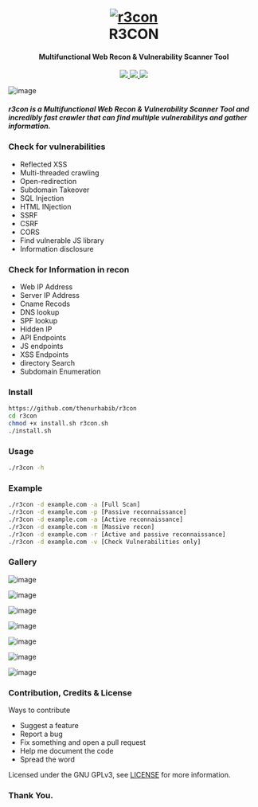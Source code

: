 <h1 align="center">
  <br>
  <a href="https://github.com/thenurhabib/r3con"><img src="./img/logo.png" alt="r3con"></a>
  <br>
  R3CON
  <br>
</h1>

<h4 align="center">Multifunctional Web Recon & Vulnerability Scanner Tool</h4>

<p align="center">
  <a href="https://github.com/thenurhabib/r3con/releases">
    <img src="https://img.shields.io/github/release/thenurhabib/r3con.svg">
  </a>
  <a href="https://travis-ci.com/thenurhabib/r3con">
    <img src="https://img.shields.io/travis/com/thenurhabib/r3con.svg">
  </a>
  <a href="https://github.com/thenurhabib/r3con/issues?q=is%3Aissue+is%3Aclosed">
      <img src="https://img.shields.io/github/issues-closed-raw/thenurhabib/r3con.svg">
  </a>
</p>

![image](./img/1.png)


##### r3con is a Multifunctional Web Recon & Vulnerability Scanner Tool and incredibly fast crawler that can find multiple vulnerabilitys and gather information.


### Check for vulnerabilities
- Reflected XSS
- Multi-threaded crawling
- Open-redirection
- Subdomain Takeover
- SQL Injection
- HTML INjection
- SSRF
- CSRF
- CORS
- Find vulnerable JS library
- Information disclosure

### Check for Information in recon
- Web IP Address
- Server IP Address
- Cname Recods
- DNS lookup
- SPF lookup
- Hidden IP
- API Endpoints
- JS endpoints
- XSS Endpoints
- directory Search
- Subdomain Enumeration


### Install
```bash
https://github.com/thenurhabib/r3con
cd r3con
chmod +x install.sh r3con.sh
./install.sh
```
### Usage
```bash
./r3con -h

```
### Example
```bash
./r3con -d example.com -a [Full Scan]
./r3con -d example.com -p [Passive reconnaissance]
./r3con -d example.com -a [Active reconnaissance]
./r3con -d example.com -m [Massive recon]
./r3con -d example.com -r [Active and passive reconnaissance]
./r3con -d example.com -v [Check Vulnerabilities only]
```

### Gallery

![image](./img/2.png)

![image](./img/3.png)

![image](./img/4.png)

![image](./img/5.png)

![image](./img/6.png)

![image](./img/7.png)

![image](./img/8.png)


### Contribution, Credits & License
Ways to contribute
- Suggest a feature
- Report a bug
- Fix something and open a pull request
- Help me document the code
- Spread the word

Licensed under the GNU GPLv3, see [LICENSE](LICENSE) for more information.

### Thank You.